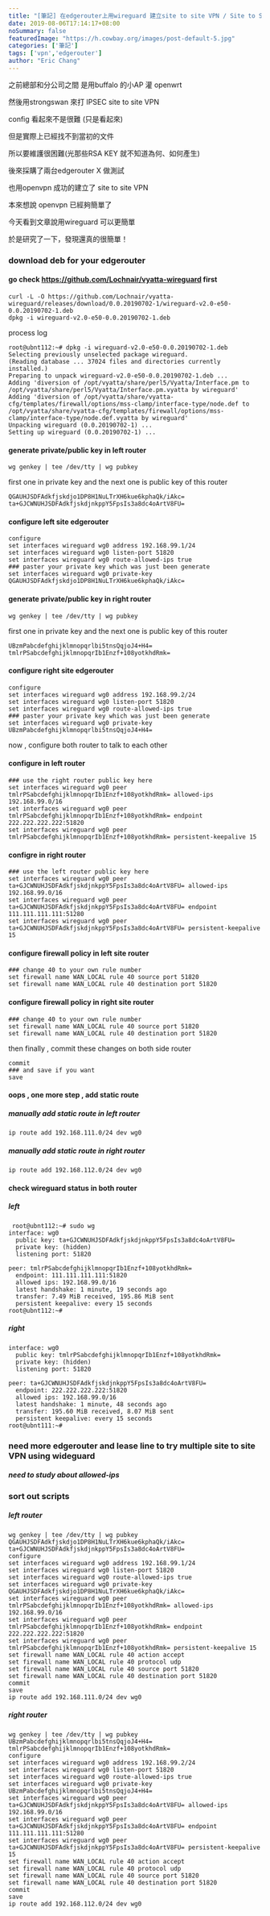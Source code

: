 ```yaml
---
title: "[筆記] 在edgerouter上用wireguard 建立site to site VPN / Site to Site Vpn Using Wireguard in Two Edgerouters"
date: 2019-08-06T17:14:17+08:00
noSummary: false
featuredImage: "https://h.cowbay.org/images/post-default-5.jpg"
categories: ['筆記']
tags: ['vpn','edgerouter']
author: "Eric Chang"
---
```


之前總部和分公司之間 是用buffalo 的小AP 灌 openwrt 

然後用strongswan 來打 IPSEC site to site VPN

config 看起來不是很難 (只是看起來)

但是實際上已經找不到當初的文件

所以要維護很困難(光那些RSA KEY 就不知道為何、如何產生)

後來採購了兩台edgerouter X 做測試

也用openvpn 成功的建立了 site to site VPN

本來想說 openvpn 已經夠簡單了

今天看到文章說用wireguard 可以更簡單

於是研究了一下，發現還真的很簡單！

<!--more-->
### download deb for your edgerouter
#### go check https://github.com/Lochnair/vyatta-wireguard first

```
curl -L -O https://github.com/Lochnair/vyatta-wireguard/releases/download/0.0.20190702-1/wireguard-v2.0-e50-0.0.20190702-1.deb
dpkg -i wireguard-v2.0-e50-0.0.20190702-1.deb
```

process log

```
root@ubnt112:~# dpkg -i wireguard-v2.0-e50-0.0.20190702-1.deb 
Selecting previously unselected package wireguard.
(Reading database ... 37024 files and directories currently installed.)
Preparing to unpack wireguard-v2.0-e50-0.0.20190702-1.deb ...
Adding 'diversion of /opt/vyatta/share/perl5/Vyatta/Interface.pm to /opt/vyatta/share/perl5/Vyatta/Interface.pm.vyatta by wireguard'
Adding 'diversion of /opt/vyatta/share/vyatta-cfg/templates/firewall/options/mss-clamp/interface-type/node.def to /opt/vyatta/share/vyatta-cfg/templates/firewall/options/mss-clamp/interface-type/node.def.vyatta by wireguard'
Unpacking wireguard (0.0.20190702-1) ...
Setting up wireguard (0.0.20190702-1) ...
```

#### generate private/public key in left router

```
wg genkey | tee /dev/tty | wg pubkey
```

first one in private key and the next one is public key of this router

```
QGAUHJSDFAdkfjskdjo1DP8H1NuLTrXH6kue6kphaQk/iAkc=
ta+GJCWNUHJSDFAdkfjskdjnkppY5FpsIs3a8dc4oArtV8FU=
```

#### configure left site edgerouter 

```
configure
set interfaces wireguard wg0 address 192.168.99.1/24
set interfaces wireguard wg0 listen-port 51820
set interfaces wireguard wg0 route-allowed-ips true
### paster your private key which was just been generate 
set interfaces wireguard wg0 private-key QGAUHJSDFAdkfjskdjo1DP8H1NuLTrXH6kue6kphaQk/iAkc=
```

#### generate private/public key in right router
```
wg genkey | tee /dev/tty | wg pubkey
```

first one in private key and the next one is public key of this router

```
UBzmPabcdefghijklmnopqrlbi5tnsQqjoJ4+H4=
tmlrPSabcdefghijklmnopqrIb1Enzf+108yotkhdRmk=
```

#### configure right site edgerouter
```
configure
set interfaces wireguard wg0 address 192.168.99.2/24 
set interfaces wireguard wg0 listen-port 51820 
set interfaces wireguard wg0 route-allowed-ips true
### paster your private key which was just been generate
set interfaces wireguard wg0 private-key UBzmPabcdefghijklmnopqrlbi5tnsQqjoJ4+H4=
```

now , configure both router to talk to each other

#### configure in left router
```
### use the right router public key here
set interfaces wireguard wg0 peer tmlrPSabcdefghijklmnopqrIb1Enzf+108yotkhdRmk= allowed-ips 192.168.99.0/16
set interfaces wireguard wg0 peer tmlrPSabcdefghijklmnopqrIb1Enzf+108yotkhdRmk= endpoint 222.222.222.222:51820
set interfaces wireguard wg0 peer tmlrPSabcdefghijklmnopqrIb1Enzf+108yotkhdRmk= persistent-keepalive 15
```

#### configre in right router
```
### use the left router public key here
set interfaces wireguard wg0 peer ta+GJCWNUHJSDFAdkfjskdjnkppY5FpsIs3a8dc4oArtV8FU= allowed-ips 192.168.99.0/16
set interfaces wireguard wg0 peer ta+GJCWNUHJSDFAdkfjskdjnkppY5FpsIs3a8dc4oArtV8FU= endpoint 111.111.111.111:51280
set interfaces wireguard wg0 peer ta+GJCWNUHJSDFAdkfjskdjnkppY5FpsIs3a8dc4oArtV8FU= persistent-keepalive 15
```

#### configure firewall policy in left site router
```
### change 40 to your own rule number
set firewall name WAN_LOCAL rule 40 source port 51820
set firewall name WAN_LOCAL rule 40 destination port 51820
```

#### configure firewall policy in right site router
```
### change 40 to your own rule number
set firewall name WAN_LOCAL rule 40 source port 51820
set firewall name WAN_LOCAL rule 40 destination port 51820
```

then finally , commit these changes on both side router
```
commit
### and save if you want
save
```

#### oops , one more step , add static route
##### manually add static route in left router
```
ip route add 192.168.111.0/24 dev wg0
```

##### manually add static route in right router
```
ip route add 192.168.112.0/24 dev wg0
```

#### check wireguard status in both router
##### left
```
 root@ubnt112:~# sudo wg
interface: wg0
  public key: ta+GJCWNUHJSDFAdkfjskdjnkppY5FpsIs3a8dc4oArtV8FU=
  private key: (hidden)
  listening port: 51820

peer: tmlrPSabcdefghijklmnopqrIb1Enzf+108yotkhdRmk=
  endpoint: 111.111.111.111:51820
  allowed ips: 192.168.99.0/16
  latest handshake: 1 minute, 19 seconds ago
  transfer: 7.49 MiB received, 195.86 MiB sent
  persistent keepalive: every 15 seconds
root@ubnt112:~#
```

##### right
```
interface: wg0
  public key: tmlrPSabcdefghijklmnopqrIb1Enzf+108yotkhdRmk=
  private key: (hidden)
  listening port: 51820

peer: ta+GJCWNUHJSDFAdkfjskdjnkppY5FpsIs3a8dc4oArtV8FU=
  endpoint: 222.222.222.222:51820
  allowed ips: 192.168.99.0/16
  latest handshake: 1 minute, 48 seconds ago
  transfer: 195.60 MiB received, 8.07 MiB sent
  persistent keepalive: every 15 seconds
root@ubnt111:~#
```

### need more edgerouter and lease line to try multiple site to site VPN using wideguard

##### need to study about allowed-ips

### sort out scripts 
##### left router
```
wg genkey | tee /dev/tty | wg pubkey
QGAUHJSDFAdkfjskdjo1DP8H1NuLTrXH6kue6kphaQk/iAkc=
ta+GJCWNUHJSDFAdkfjskdjnkppY5FpsIs3a8dc4oArtV8FU=
configure
set interfaces wireguard wg0 address 192.168.99.1/24
set interfaces wireguard wg0 listen-port 51820
set interfaces wireguard wg0 route-allowed-ips true
set interfaces wireguard wg0 private-key QGAUHJSDFAdkfjskdjo1DP8H1NuLTrXH6kue6kphaQk/iAkc=
set interfaces wireguard wg0 peer tmlrPSabcdefghijklmnopqrIb1Enzf+108yotkhdRmk= allowed-ips 192.168.99.0/16
set interfaces wireguard wg0 peer tmlrPSabcdefghijklmnopqrIb1Enzf+108yotkhdRmk= endpoint 222.222.222.222:51820
set interfaces wireguard wg0 peer tmlrPSabcdefghijklmnopqrIb1Enzf+108yotkhdRmk= persistent-keepalive 15
set firewall name WAN_LOCAL rule 40 action accept
set firewall name WAN_LOCAL rule 40 protocol udp
set firewall name WAN_LOCAL rule 40 source port 51820
set firewall name WAN_LOCAL rule 40 destination port 51820
commit
save
ip route add 192.168.111.0/24 dev wg0
```
##### right router
```
wg genkey | tee /dev/tty | wg pubkey
UBzmPabcdefghijklmnopqrlbi5tnsQqjoJ4+H4=
tmlrPSabcdefghijklmnopqrIb1Enzf+108yotkhdRmk=
configure
set interfaces wireguard wg0 address 192.168.99.2/24 
set interfaces wireguard wg0 listen-port 51820 
set interfaces wireguard wg0 route-allowed-ips true
set interfaces wireguard wg0 private-key UBzmPabcdefghijklmnopqrlbi5tnsQqjoJ4+H4=
set interfaces wireguard wg0 peer ta+GJCWNUHJSDFAdkfjskdjnkppY5FpsIs3a8dc4oArtV8FU= allowed-ips 192.168.99.0/16
set interfaces wireguard wg0 peer ta+GJCWNUHJSDFAdkfjskdjnkppY5FpsIs3a8dc4oArtV8FU= endpoint 111.111.111.111:51280
set interfaces wireguard wg0 peer ta+GJCWNUHJSDFAdkfjskdjnkppY5FpsIs3a8dc4oArtV8FU= persistent-keepalive 15
set firewall name WAN_LOCAL rule 40 action accept
set firewall name WAN_LOCAL rule 40 protocol udp
set firewall name WAN_LOCAL rule 40 source port 51820
set firewall name WAN_LOCAL rule 40 destination port 51820
commit
save
ip route add 192.168.112.0/24 dev wg0
```


